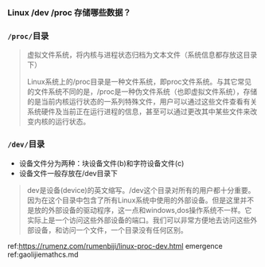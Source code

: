 ### Linux /dev /proc 存储哪些数据？

### `/proc/`目录

> 虚拟文件系统，将内核与进程状态归档为文本文件（系统信息都存放这目录下）
>
> Linux系统上的/proc目录是一种文件系统，即proc文件系统。与其它常见的文件系统不同的是，/proc是一种伪文件系统（也即虚拟文件系统），存储的是当前内核运行状态的一系列特殊文件，用户可以通过这些文件查看有关系统硬件及当前正在运行进程的信息，甚至可以通过更改其中某些文件来改变内核的运行状态。

### `/dev/`目录

- 设备文件分为两种：块设备文件(b)和字符设备文件(c)
- 设备文件一般存放在/dev目录下

> dev是设备(device)的英文缩写。/dev这个目录对所有的用户都十分重要。因为在这个目录中包含了所有Linux系统中使用的外部设备。但是这里并不是放的外部设备的驱动程序，这一点和windows,dos操作系统不一样。它实际上是一个访问这些外部设备的端口。我们可以非常方便地去访问这些外部设备，和访问一个文件，一个目录没有任何区别。



ref:https://rumenz.com/rumenbiji/linux-proc-dev.html
emergence ref:gaolijiemathcs.md
